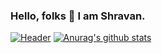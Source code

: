 ### Hello, folks 👋 I am Shravan.

<!--
**Shravan-1908/Shravan-1908** is a ✨ _special_ ✨ repository because its `README.md` (this file) appears on your GitHub profile.

Here are some ideas to get you started:

- 🔭 I’m currently working on ...
- 🌱 I’m currently learning ...
- 👯 I’m looking to collaborate on ...
- 🤔 I’m looking for help with ...
- 💬 Ask me about ...
- 📫 How to reach me: ...
- 😄 Pronouns: ...
- ⚡ Fun fact: ...
-->
[![Header](https://raw.githubusercontent.com/MartinHeinz/<Shravan-1908>/<Shravan-1908>/header.png "Header")](https://some-url.dev/)
[![Anurag's github stats](https://github-readme-stats.vercel.app/api?username=shravan-1908)](https://github.com/anuraghazra/github-readme-stats)
